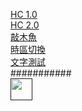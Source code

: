 [HC 1.0](https://redczech.github.io/HC.html)  
[HC 2.0](https://redczech.github.io/FTP.html)  
[敲木魚](https://redczech.github.io/wood/index.html)  
[時區切換](https://redczech.github.io/index.html)  
[文字測試](https://redczech.github.io/%E6%96%87%E5%AD%97%E6%B8%AC%E8%A9%A6.html)  
###########  
[<img src="https://s18955.pcdn.co/wp-content/uploads/2018/02/github.png" width="35"/>]()
